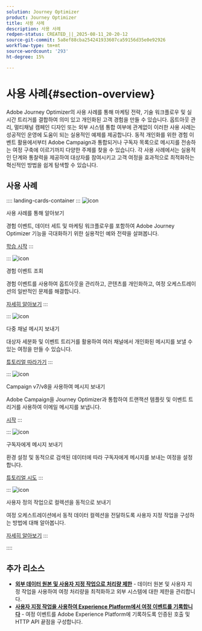 ```yaml
---
solution: Journey Optimizer
product: Journey Optimizer
title: 사용 사례
description: 사용 사례
redpen-status: CREATED_||_2025-08-11_20-20-12
source-git-commit: 5a8ef88cba254241933607ca59156d35e0e92926
workflow-type: tm+mt
source-wordcount: '293'
ht-degree: 15%

---
```



# 사용 사례{#section-overview}

Adobe Journey Optimizer의 사용 사례를 통해 마케팅 전략, 기술 워크플로우 및 실시간 트리거를 결합하여 의미 있고 개인화된 고객 경험을 만들 수 있습니다. 옵트아웃 관리, 멀티채널 캠페인 디자인 또는 외부 시스템 통합 여부에 관계없이 이러한 사용 사례는 성공적인 운영에 도움이 되는 실용적인 예제를 제공합니다. 동적 개인화를 위한 경험 이벤트 활용에서부터 Adobe Campaign과 통합되거나 구독자 목록으로 메시지를 전송하는 여정 구축에 이르기까지 다양한 주제를 찾을 수 있습니다. 각 사용 사례에서는 실용적인 단계와 통찰력을 제공하여 대상자를 참여시키고 고객 여정을 효과적으로 최적화하는 혁신적인 방법을 쉽게 탐색할 수 있습니다.

## 사용 사례

:::: landing-cards-container
:::
![icon](https://cdn.experienceleague.adobe.com/icons/book.svg)

사용 사례를 통해 알아보기

경험 이벤트, 데이터 세트 및 마케팅 워크플로우를 포함하여 Adobe Journey Optimizer 기능을 극대화하기 위한 실용적인 예와 전략을 살펴봅니다.

[학습 시작](../using/building-journeys/jo-use-cases.md)
:::

:::
![icon](https://cdn.experienceleague.adobe.com/icons/list-check.svg)

경험 이벤트 조회

경험 이벤트를 사용하여 옵트아웃을 관리하고, 콘텐츠를 개인화하고, 여정 오케스트레이션의 일반적인 문제를 해결합니다.

[자세히 알아보기](../using/building-journeys/exp-event-lookup.md)
:::

:::
![icon](https://cdn.experienceleague.adobe.com/icons/circle-play.svg)

다중 채널 메시지 보내기

대상자 세분화 및 이벤트 트리거를 활용하여 여러 채널에서 개인화된 메시지를 보낼 수 있는 여정을 만들 수 있습니다.

[튜토리얼 따라가기](../using/building-journeys/journeys-uc.md)
:::

:::
![icon](https://cdn.experienceleague.adobe.com/icons/puzzle-piece.svg)

Campaign v7/v8을 사용하여 메시지 보내기

Adobe Campaign을 Journey Optimizer과 통합하여 트랜잭션 템플릿 및 이벤트 트리거를 사용하여 이메일 메시지를 보냅니다.

[시작](../using/building-journeys/ajo-ac.md)
:::

:::
![icon](https://cdn.experienceleague.adobe.com/icons/list-check.svg)

구독자에게 메시지 보내기

환경 설정 및 동적으로 검색된 데이터에 따라 구독자에게 메시지를 보내는 여정을 설정합니다.

[튜토리얼 시도](../using/building-journeys/message-to-subscribers-uc.md)
:::

:::
![icon](https://cdn.experienceleague.adobe.com/icons/code-branch.svg)

사용자 정의 작업으로 컬렉션을 동적으로 보내기

여정 오케스트레이션에서 동적 데이터 컬렉션을 전달하도록 사용자 지정 작업을 구성하는 방법에 대해 알아봅니다.

[자세히 알아보기](../using/building-journeys/collections.md)
:::

::::


## 추가 리소스

- **[외부 데이터 원본 및 사용자 지정 작업으로 처리량 제한](../using/building-journeys/limit-throughput.md)** - 데이터 원본 및 사용자 지정 작업을 사용하여 여정 처리량을 최적화하고 외부 시스템에 대한 제한을 관리합니다.
- **[사용자 지정 작업을 사용하여 Experience Platform에서 여정 이벤트를 기록합니다](../using/building-journeys/custom-action-aep.md)** - 여정 이벤트를 Adobe Experience Platform에 기록하도록 인증된 호출 및 HTTP API 끝점을 구성합니다.
